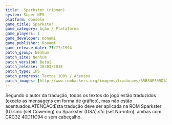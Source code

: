 ```yaml
---
title:  Sparkster (ripman)
system: Super NES
platform: Console
game_title: Sparkster
game_category: Ação / Plataforma
game_players: 1
game_developer: Konami
game_publisher: Konami
game_release_date: ??/??/1994
patch_group: Nenhum
patch_site: Nenhum
patch_version: Beta1
patch_release: 18/03/2018
patch_type: IPS
patch_progress: Textos 100% / Acentos
patch_images: [http://www.romhackers.org/imagens/traducoes/%5BSNES%5D%20Sparkster%20-%20ripman%20-%201.png,http://www.romhackers.org/imagens/traducoes/%5BSNES%5D%20Sparkster%20-%20ripman%20-%202.png,http://www.romhackers.org/imagens/traducoes/%5BSNES%5D%20Sparkster%20-%20ripman%20-%203.png]
---
```

Segundo o autor da tradução, todos os textos do jogo estão traduzidos (exceto as mensagens em forma de gráfico), mas não estão acentuados.ATENÇÃO:Esta tradução deve ser aplicada na ROM Sparkster (U).smc (set Cowering) ou Sparkster (USA).sfc (set No-intro), ambas com CRC32 40D11C94 e sem cabeçalho.
